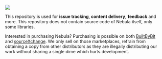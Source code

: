 ![](https://www.sourcexchange.net/storage/795/01HQ1KPHG4HE4JKS3501BQ66BZ.png)

This repository is used for **issue tracking**, **content delivery**, **feedback** and more. This repository does not contain source code of Nebula itself, only some libraries.

Interested in purchasing Nebula? Purchasing is possible on both [BuiltByBit](https://bbyb.it/nebula) and [sourceXchange](https://sourcexchange.net/products/nebula). We only sell on those marketplaces, refrain from obtaining a copy from other distributors as they are illegally distributing our work without sharing a single dime which hurts development.
